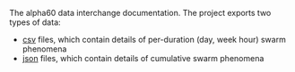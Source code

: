 
The alpha60 data interchange documentation. The project exports two
types of data:

* <a href="data-csv.html">csv</a> files, which contain details of per-duration (day, week hour) swarm phenomena
* <a href="data-json.html">json</a> files, which contain details of cumulative swarm phenomena